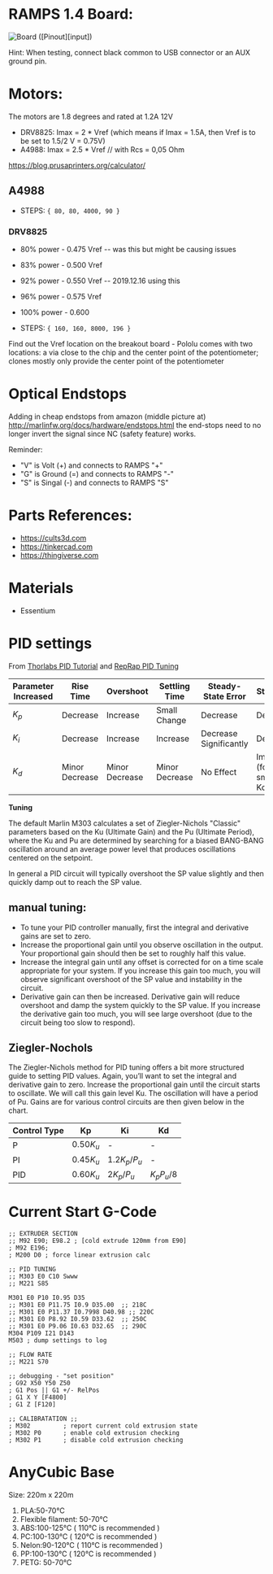 # RAMPS 1.4 Board:

![Board][pinout] ([Pinout][input])

[pinout]: https://reprap.org/wiki/File:Arduinomega1-4connectors.png>

Hint: When testing, connect black common to USB connector or an AUX ground pin.

# Motors:

The motors are 1.8 degrees and rated at 1.2A 12V

- DRV8825: Imax = 2 * Vref   (which means if Imax = 1.5A, then Vref is to be set to 1.5/2 V = 0.75V)
- A4988:   Imax = 2.5 * Vref // with Rcs = 0,05 Ohm

<https://blog.prusaprinters.org/calculator/>

## A4988

- STEPS: `{ 80, 80, 4000, 90 }`

### DRV8825

- 80% power - 0.475 Vref  -- was this but might be causing issues
- 83% power - 0.500 Vref
- 92% power - 0.550 Vref  -- 2019.12.16 using this
- 96% power - 0.575 Vref
- 100% power - 0.600

- STEPS: `{ 160, 160, 8000, 196 }`

Find out the Vref location on the breakout board - Pololu comes with two
locations: a via close to the chip and the center point of the potentiometer;
clones mostly only provide the center point of the potentiometer

# Optical Endstops

Adding in cheap endstops from amazon (middle picture at) 
<http://marlinfw.org/docs/hardware/endstops.html> the end-stops need
to no longer invert the signal since NC (safety feature) works.

Reminder:

- "V" is Volt (+) and connects to RAMPS "+"
- "G" is Ground (=) and connects to RAMPS "-"
- "S" is Singal (-) and connects to RAMPS "S"

# Parts References:

- https://cults3d.com
- https://tinkercad.com
- https://thingiverse.com

# Materials

- Essentium

# PID settings

From 
[Thorlabs PID Tutorial](https://www.thorlabs.com/tutorials.cfm?tabID=5DFCA308-D07E-46C9-BAA0-4DEFC5C40C3E)
and 
[RepRap PID Tuning](https://reprap.org/wiki/PID_Tuning)



| Parameter Increased | Rise Time      | Overshoot      | Settling Time  | Steady-State Error     | Stability |
| ---                 | ---            | ---            | ---            | ---                    | ---       |
| $K_p$               | Decrease       | Increase       | Small Change   | Decrease               | Degrade   |
| $K_i$               | Decrease       | Increase       | Increase       | Decrease Significantly | Degrade   |
| $K_d$               | Minor Decrease | Minor Decrease | Minor Decrease | No Effect              | Improve (for small Kd) |


**Tuning**

The default Marlin M303 calculates a set of Ziegler-Nichols "Classic"
parameters based on the Ku (Ultimate Gain) and the Pu (Ultimate Period), where
the Ku and Pu are determined by searching for a biased BANG-BANG oscillation
around an average power level that produces oscillations centered on the
setpoint. 

In general a PID circuit will typically overshoot the SP value slightly and
then quickly damp out to reach the SP value.

## manual tuning:

* To tune your PID controller manually, first the integral
  and derivative gains are set to zero. 
* Increase the proportional gain until you observe oscillation in the output. 
  Your proportional gain should then be set to roughly half this value. 
* Increase the integral gain until any offset is corrected for on a time scale
  appropriate for your system.  If you increase this gain too much, you will
  observe significant overshoot of the SP value and instability in the circuit. 
* Derivative gain can then be increased. Derivative gain will
  reduce overshoot and damp the system quickly to the SP value. If you increase
  the derivative gain too much, you will see large overshoot (due to the
  circuit being too slow to respond). 

## Ziegler-Nochols

The Ziegler-Nichols method for PID tuning offers a bit more structured guide to
setting PID values. Again, you’ll want to set the integral and derivative gain
to zero. Increase the proportional gain until the circuit starts to oscillate.
We will call this gain level Ku. The oscillation will have a period of Pu.
Gains are for various control circuits are then given below in the chart.

| Control Type  | Kp         | Ki              | Kd            |
| ---           | ---        | ---             | ---           | 
| P             | $0.50 K_u$ | -               | -             |
| PI            | $0.45 K_u$ | $1.2 K_p / P_u$ | -             |
| PID           | $0.60 K_u$ | $2   K_p / P_u$ | $K_p P_u / 8$ |

# Current Start G-Code

~~~
;; EXTRUDER SECTION
;; M92 E90; E98.2 ; [cold extrude 120mm from E90]
; M92 E196;
; M200 D0 ; force linear extrusion calc 

;; PID TUNING 
;; M303 E0 C10 Swww
;; M221 S85

M301 E0 P10 I0.95 D35
;; M301 E0 P11.75 I0.9 D35.00  ;; 218C
;; M301 E0 P11.37 I0.7998 D40.98 ;; 220C
;; M301 E0 P8.92 I0.59 D33.62  ;; 250C
;; M301 E0 P9.06 I0.63 D32.65  ;; 290C
M304 P109 I21 D143
M503 ; dump settings to log

;; FLOW RATE
;; M221 S70

;; debugging - "set position"
; G92 X50 Y50 Z50
; G1 Pos || G1 +/- RelPos
; G1 X Y [F4800]
; G1 Z [F120]

;; CALIBRATATION ;;
; M302         ; report current cold extrusion state
; M302 P0      ; enable cold extrusion checking
; M302 P1      ; disable cold extrusion checking
~~~

# AnyCubic Base

Size: 220m x 220m

1. PLA:50-70℃
2. Flexible filament: 50-70℃
3. ABS:100-125℃ ( 110℃ is recommended )
4. PC:100-130℃ ( 120℃ is recommended )
5. Nelon:90-120℃ ( 110℃ is recommended )
6. PP:100-130℃ ( 120℃ is recommended )
7. PETG: 50-70℃

